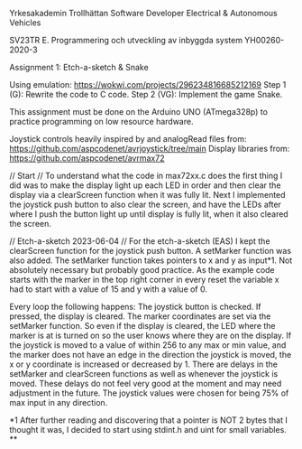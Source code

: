 Yrkesakademin Trollhättan
Software Developer Electrical & Autonomous Vehicles

SV23TR E. Programmering och utveckling av inbyggda system
YH00260-2020-3

Assignment 1: Etch-a-sketch & Snake

Using emulation: https://wokwi.com/projects/296234816685212169
Step 1 (G): Rewrite the code to C code.
Step 2 (VG): Implement the game Snake.

This assignment must be done on the Arduino UNO (ATmega328p) to practice programming on low resource hardware.

Joystick controls heavily inspired by and analogRead files from: https://github.com/aspcodenet/avrjoystick/tree/main
Display libraries from: https://github.com/aspcodenet/avrmax72

// Start //
To understand what the code in max72xx.c does the first thing I did was to make the display light up each LED in order
and then clear the display via a clearScreen function when it was fully lit.
Next I implemented the joystick push button to also clear the screen, and have the LEDs after where I push the button light
up until display is fully lit, when it also cleared the screen.

// Etch-a-sketch 2023-06-04 //
For the etch-a-sketch (EAS) I kept the clearScreen function for the joystick push button. A setMarker function was also added.
The setMarker function takes pointers to x and y as input*1. Not absolutely necessary but probably good practice.
As the example code starts with the marker in the top right corner in every reset the variable x had to start with a
value of 15 and y with a value of 0.

Every loop the following happens:
The joystick button is checked. If pressed, the display is cleared.
The marker coordinates are set via the setMarker function. So even if the display is cleared, the LED where the marker is at
is turned on so the user knows where they are on the display.
If the joystick is moved to a value of within 256 to any max or min value, and the marker does not have an edge in the
direction the joystick is moved, the x or y coordinate is increased or decreased by 1.
There are delays in the setMarker and clearScreen functions as well as whenever the joystick is moved. These delays do
not feel very good at the moment and may need adjustment in the future.
The joystick values were chosen for being 75% of max input in any direction.

*1 After further reading and discovering that a pointer is NOT 2 bytes that I thought it was, I decided to start using
stdint.h and uint for small variables. **